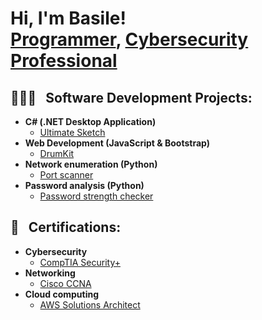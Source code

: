 <h1>Hi, I'm Basile! <br/>
  <a href="https://github.com/Basile-Mbasha">Programmer</a>, 
  <a href="https://www.linkedin.com/in/basilembasha/">Cybersecurity Professional</a>
</h1>

<h2>👨🏽‍💻 &nbsp; Software Development Projects:</h2>

- <b>C# (.NET Desktop Application)</b>
  - [Ultimate Sketch](https://github.com/Basile-Mbasha/UltimateSketch)
- <b>Web Development (JavaScript & Bootstrap)</b>
  - [DrumKit](https://github.com/Basile-Mbasha/DrumKit)
- <b>Network enumeration (Python)</b>
  - [Port scanner](https://github.com/Basile-Mbasha/Port-Scanner)
- <b>Password analysis (Python)</b>
  - [Password strength checker](https://github.com/Basile-Mbasha/password-strength-checker/tree/main)

<h2>🏅 &nbsp; Certifications:</h2>

- <b>Cybersecurity</b>
  - [CompTIA Security+](https://www.credly.com/badges/7af2b51b-fbb1-4bb0-8b99-e5e1b76452ff/public_url)
- <b>Networking</b>
  - [Cisco CCNA](https://learningnetwork.cisco.com/s/ccna)
- <b>Cloud computing</b>
  - [AWS Solutions Architect](https://aws.amazon.com/certification/certified-solutions-architect-associate/)














<!---
<h2>🤳🏻  Connect with me:</h2> 
  
    -[LinkedIn](https://www.linkedin.com/in/basilembasha/) 
--->

<!--
Here are some ideas to get you started:

- 🔭 I’m currently working on ...
- 🌱 I’m currently learning ...
- 👯 I’m looking to collaborate on ...
- 🤔 I’m looking for help with ...
- 💬 Ask me about ...
- 📫 How to reach me: ...
- 😄 Pronouns: ...
- ⚡ Fun fact: ...
-->
